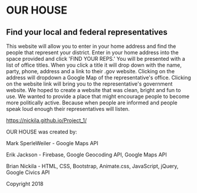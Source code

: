 # OUR HOUSE
## Find your local and federal representatives
This website will allow you to enter in your home address and find the people that represent your district.
Enter in your home address into the space provided and click 'FIND YOUR REPS.'
You will be presented with a list of office titles.
When you click a title it will drop down with the name, party, phone, address and a link to their .gov website.
Clicking on the address will dropdown a Google Map of the representative's office.
Clicking on the website link will bring you to the representative's government website.
We hoped to create a website that was clean, bright and fun to use.
We wanted to provide a place that might encourage people to become more politically active. 
Because when people are informed and people speak loud enough their representatives will listen.

https://nickila.github.io/Project_1/

OUR HOUSE was created by:

Mark SperleWeiler - Google Maps API

Erik Jackson - Firebase, Google Geocoding API, Google Maps API

Brian Nickila - HTML, CSS, Bootstrap, Animate.css, JavaScript, jQuery, Google Civics API

Copyright 2018

